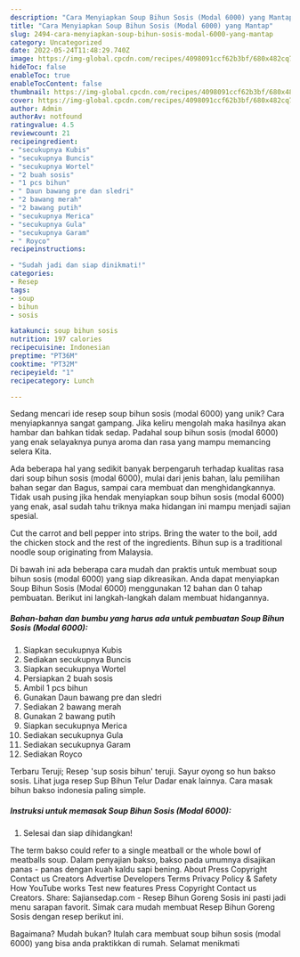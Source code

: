 ```yaml
---
description: "Cara Menyiapkan Soup Bihun Sosis (Modal 6000) yang Mantap"
title: "Cara Menyiapkan Soup Bihun Sosis (Modal 6000) yang Mantap"
slug: 2494-cara-menyiapkan-soup-bihun-sosis-modal-6000-yang-mantap
category: Uncategorized
date: 2022-05-24T11:48:29.740Z
image: https://img-global.cpcdn.com/recipes/4098091ccf62b3bf/680x482cq70/soup-bihun-sosis-modal-6000-foto-resep-utama.jpg
hideToc: false
enableToc: true
enableTocContent: false
thumbnail: https://img-global.cpcdn.com/recipes/4098091ccf62b3bf/680x482cq70/soup-bihun-sosis-modal-6000-foto-resep-utama.jpg
cover: https://img-global.cpcdn.com/recipes/4098091ccf62b3bf/680x482cq70/soup-bihun-sosis-modal-6000-foto-resep-utama.jpg
author: Admin
authorAv: notfound
ratingvalue: 4.5
reviewcount: 21
recipeingredient:
- "secukupnya Kubis"
- "secukupnya Buncis"
- "secukupnya Wortel"
- "2 buah sosis"
- "1 pcs bihun"
- " Daun bawang pre dan sledri"
- "2 bawang merah"
- "2 bawang putih"
- "secukupnya Merica"
- "secukupnya Gula"
- "secukupnya Garam"
- " Royco"
recipeinstructions:

- "Sudah jadi dan siap dinikmati!"
categories:
- Resep
tags:
- soup
- bihun
- sosis

katakunci: soup bihun sosis 
nutrition: 197 calories
recipecuisine: Indonesian
preptime: "PT36M"
cooktime: "PT32M"
recipeyield: "1"
recipecategory: Lunch

---
```





Sedang mencari ide resep soup bihun sosis (modal 6000) yang unik? Cara menyiapkannya sangat gampang. Jika keliru mengolah maka hasilnya akan hambar dan bahkan tidak sedap. Padahal soup bihun sosis (modal 6000) yang enak selayaknya punya aroma dan rasa yang mampu memancing selera Kita.





Ada beberapa hal yang sedikit banyak berpengaruh terhadap kualitas rasa dari soup bihun sosis (modal 6000), mulai dari jenis bahan, lalu pemilihan bahan segar dan Bagus, sampai cara membuat dan menghidangkannya. Tidak usah pusing jika hendak menyiapkan soup bihun sosis (modal 6000) yang enak,      asal sudah tahu triknya maka hidangan ini mampu menjadi sajian spesial.














Cut the carrot and bell pepper into strips. Bring the water to the boil, add the chicken stock and the rest of the ingredients. Bihun sup is a traditional noodle soup originating from Malaysia.






Di bawah ini ada beberapa cara mudah dan praktis untuk membuat soup bihun sosis (modal 6000) yang siap dikreasikan. Anda dapat menyiapkan Soup Bihun Sosis (Modal 6000) menggunakan 12 bahan dan 0 tahap pembuatan. Berikut ini langkah-langkah dalam membuat hidangannya.

<!--inarticleads1-->

##### Bahan-bahan dan bumbu yang harus ada untuk pembuatan Soup Bihun Sosis (Modal 6000):

1. Siapkan secukupnya Kubis
1. Sediakan secukupnya Buncis
1. Siapkan secukupnya Wortel
1. Persiapkan 2 buah sosis
1. Ambil 1 pcs bihun
1. Gunakan  Daun bawang pre dan sledri
1. Sediakan 2 bawang merah
1. Gunakan 2 bawang putih
1. Siapkan secukupnya Merica
1. Sediakan secukupnya Gula
1. Sediakan secukupnya Garam
1. Sediakan  Royco


Terbaru Teruji; Resep &#39;sup sosis bihun&#39; teruji. Sayur oyong so hun bakso sosis. Lihat juga resep Sup Bihun Telur Dadar enak lainnya. Cara masak bihun bakso indonesia paling simple. 

<!--inarticleads2-->

##### Instruksi untuk memasak Soup Bihun Sosis (Modal 6000):


1. Selesai dan siap dihidangkan!

The term bakso could refer to a single meatball or the whole bowl of meatballs soup. Dalam penyajian bakso, bakso pada umumnya disajikan panas - panas dengan kuah kaldu sapi bening. About Press Copyright Contact us Creators Advertise Developers Terms Privacy Policy &amp; Safety How YouTube works Test new features Press Copyright Contact us Creators. Share: Sajiansedap.com - Resep Bihun Goreng Sosis ini pasti jadi menu sarapan favorit. Simak cara mudah membuat Resep Bihun Goreng Sosis dengan resep berikut ini. 

Bagaimana? Mudah bukan? Itulah cara membuat soup bihun sosis (modal 6000) yang bisa anda praktikkan di rumah. Selamat menikmati
